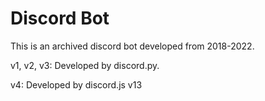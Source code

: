 # Discord Bot 

This is an archived discord bot developed from 2018-2022.

v1, v2, v3: Developed by discord.py. 

v4: Developed by discord.js v13
